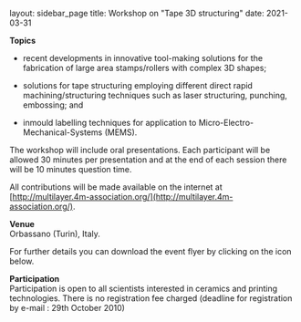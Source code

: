 layout: sidebar_page
title: Workshop on "Tape 3D structuring"
date: 2021-03-31

<!--break-->
**Topics**  

*  recent developments in innovative tool-making solutions for the fabrication of large area stamps/rollers with complex 3D shapes;

*  solutions for tape structuring employing different direct rapid
machining/structuring techniques such as laser structuring, punching, embossing; and  
* inmould labelling techniques for application to Micro-Electro-Mechanical-Systems (MEMS).  
   

The workshop will include oral presentations. Each participant will be allowed 30 minutes per presentation and at the end of each session there will be 10 minutes question time.  
  
All contributions will be made available on the internet at [http://multilayer.4m-association.org/](http://multilayer.4m-association.org/).  
  
**Venue**  
Orbassano (Turin), Italy.  

For further details you can download the event flyer by clicking on the icon below.  

  
**Participation**  
Participation is open to all scientists interested in ceramics and printing technologies. There is no
registration fee charged (deadline for registration by e-mail : 29th October 2010)
